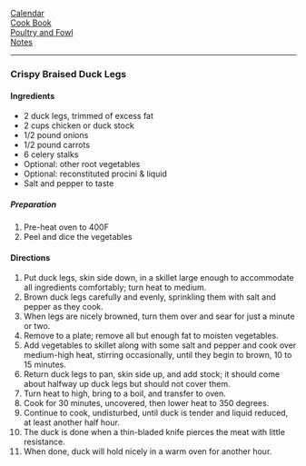 [Calendar](https://github.com/vmsmith/EDT/blob/master/calendar.md)    
[Cook Book](https://github.com/vmsmith/CookBook/blob/master/README.md)    
[Poultry and Fowl](https://github.com/vmsmith/CookBook/blob/master/poultry_fowl.md)    
[Notes](https://github.com/vmsmith/CookBook/blob/master/notes.md)

-----    

### Crispy Braised Duck Legs   

#### Ingredients    
* 2 duck legs, trimmed of excess fat    
* 2 cups chicken or duck stock    
* 1/2 pound onions    
* 1/2 pound carrots    
* 6 celery stalks
* Optional: other root vegetables
* Optional: reconstituted procini & liquid  
* Salt and pepper to taste   

##### Preparation   
1. Pre-heat oven to 400F
2. Peel and dice the vegetables   

#### Directions   
1. Put duck legs, skin side down, in a skillet large enough to accommodate all ingredients comfortably; turn heat to medium.
2. Brown duck legs carefully and evenly, sprinkling them with salt and pepper as they cook.
3. When legs are nicely browned, turn them over and sear for just a minute or two.
4. Remove to a plate; remove all but enough fat to moisten vegetables.
5. Add vegetables to skillet along with some salt and pepper and cook over medium-high heat, stirring occasionally, until they begin to brown, 10 to 15 minutes.
6. Return duck legs to pan, skin side up, and add stock; it should come about halfway up duck legs but should not cover them.
7. Turn heat to high, bring to a boil, and transfer to oven.
8. Cook for 30 minutes, uncovered, then lower heat to 350 degrees.
9. Continue to cook, undisturbed, until duck is tender and liquid reduced, at least another half hour.
10. The duck is done when a thin-bladed knife pierces the meat with little resistance.
11. When done, duck will hold nicely in a warm oven for another hour.    
